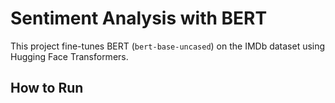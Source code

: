 # Sentiment Analysis with BERT

This project fine-tunes BERT (`bert-base-uncased`) on the IMDb dataset using Hugging Face Transformers.

## How to Run
